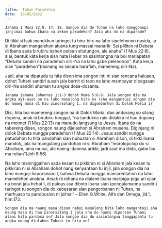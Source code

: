 ```yaml
---
title:  Tuhan Paradehon
date:  16/05/2022
---
```


`Jahama 1 Musa 22:8, 14, 18. Songon dia do Tuhan na laho manggonopi janjinai bahwa Ibana na ikkon paradehon? Jala aha do na diparade?`

Di tikki si Isak manukkun taringot tu biru-biru na laho sipelehonon nasida, ia si Abraham mangalehon alusna tung massai manarik: Sai pilliton ni Debata di Ibana sada birubiru bahen pelean situtungon, ale anaha” (1 Mus 22:8), alai, bentuk kata kerja sian hata Heber na sasintongna na boi marlapatan “Debata sandiri na paradehon diri-Na na laho gabe pelehonon”. Kata kerja sian “paradehon”(manang na secara harafiah, mamereng diri-Na).

Jadi, aha na dipatudu tu hita dison ima songon inti ni sian rencana haluaon, dohot Tuhani sandiri susah jala bernit di taon na laho mambayar dibagasan diri-Na sandiri uhuman tu angka dosa-dosanta.

`Jahama jahama Johannes 1:1-3 dohot Roma 5:6-8. Jala songon dia ma angka ayt-ayat on na laho manolong hita na laho mangantusi songon dia do naung masa di hau pinorsolang I, na digombarhon di Dolok Moria i?`

Disi, hita boi mamereng songon na di Dolok Moria, dao andorang so silang dopena, anak ni birubiru tunggal, “na tandukna rais didakka ni hau dupang na metmet (1 Mus 22:13) na manudu langsung tu Jesus. Ibana do na tabereng disan, songon naung dijelashon si Abraham musena. Diginjang ni dolok Debata nungga paradehon (1 Mus 22:14). Jesus sandiri nungga patuduhon tu hita pandohan sian nubuatan si Abraham dison, di tikki ibana mandok, jala na mangulang pandohan ni si Abraham ”morolopolop do si Abraham, ama munai, ala naeng idaonna arikki; jadi saut ma diida, gabe las ma rohan”(Joh 8:56)

Na laho maninggalhon sada kesan tu pikkiran ni si Abraham jala kesan tu pikkiran ni si Abraham dohot nang kenyantaan tu injil, jala songon dia na laho manguji haporseaon I, bahwa Debata nungga mamarentahon na laho mamelehon anakna. Arsak ni rohana na dialami ibana marpiga-piga ari ujian na borat jala hebat I, di paloas asa diboto ibana sian (pengalamanna sandiri) taringot tu songon dia do kebesaran sian pengorbanan ni Tuhan, na marhuaso tu panobusion ni jolmai” – Ellen G.White, Alfa dan Omega, jld.1, hlm.173.

`Songon dia ma naung masa dison naboi manolong hita laho mangantusi aha naung masa di hau pinorsilang I jala aha do naung diporsan TUhani alani hita pardosa on? Jala songon dia do sasintongna tanggapanta tu angka naung diulahon Tuhani tu hita on?`